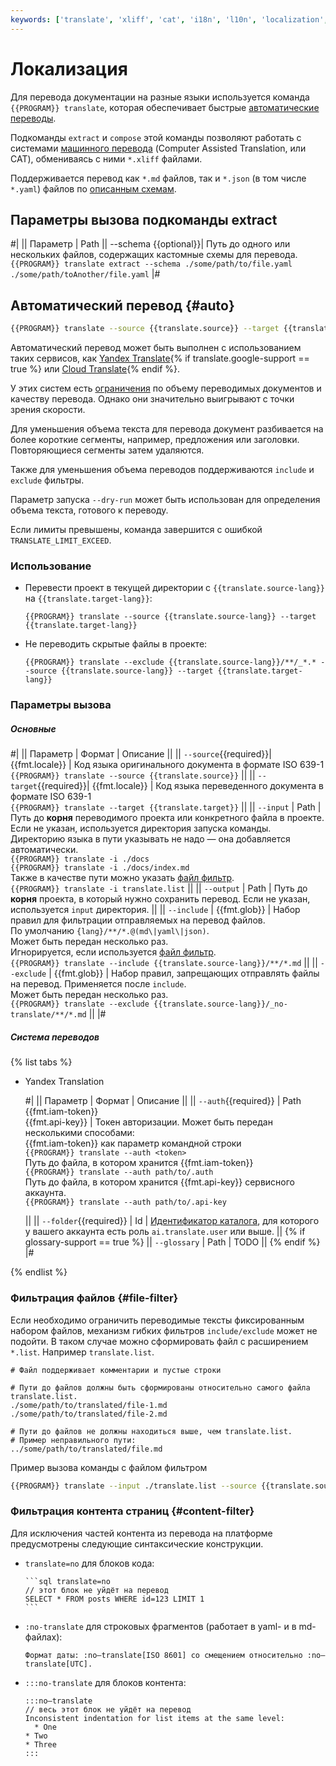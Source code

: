 ```yaml
---
keywords: ['translate', 'xliff', 'cat', 'i18n', 'l10n', 'localization', 'internationalization']
---
```

# Локализация

Для перевода документации на разные языки используется команда `{{PROGRAM}} translate`, которая обеспечивает быстрые [автоматические переводы](#auto).

Подкоманды `extract` и `compose` этой команды позволяют работать с системами [машинного перевода](#cat) (Computer Assisted Translation, или CAT), обмениваясь с ними `*.xliff` файлами.

Поддерживается перевод как `*.md` файлов, так и `*.json` (в том числе `*.yaml`) файлов по [описанным схемам](#json-schemas).

## Параметры вызова подкоманды extract

#|
|| Параметр             | Path
|| --schema {{optional}}| 
Путь до одного или нескольких файлов, содержащих кастомные схемы для перевода.
\
`{{PROGRAM}} translate extract --schema ./some/path/to/file.yaml ./some/path/toAnother/file.yaml`
|#

## Автоматический перевод {#auto}

```bash
{{PROGRAM}} translate --source {{translate.source}} --target {{translate.target}}
```

Автоматический перевод может быть выполнен с использованием таких сервисов, как [Yandex Translate](https://cloud.yandex.ru/docs/translate/){% if translate.google-support == true %} или [Cloud Translate](https://cloud.google.com/translate/docs){% endif %}.

У этих систем есть [ограничения](https://cloud.yandex.ru/ru/docs/translate/concepts/limits) по объему переводимых документов и качеству перевода. Однако они значительно выигрывают с точки зрения скорости.

Для уменьшения объема текста для перевода документ разбивается на более короткие сегменты, например, предложения или заголовки. Повторяющиеся сегменты затем удаляются.

Также для уменьшения объема переводов поддерживаются `include` и `exclude` фильтры.

Параметр запуска `--dry-run` может быть использован для определения объема текста, готового к переводу.

Если лимиты превышены, команда завершится с ошибкой `TRANSLATE_LIMIT_EXCEED`.

### Использование

* Перевести проект в текущей директории с `{{translate.source-lang}}` на `{{translate.target-lang}}`:

  ```
  {{PROGRAM}} translate --source {{translate.source-lang}} --target {{translate.target-lang}}
  ```

* Не переводить скрытые файлы в проекте:

  ```
  {{PROGRAM}} translate --exclude {{translate.source-lang}}/**/_*.* --source {{translate.source-lang}} --target {{translate.target-lang}}
  ```

### Параметры вызова

##### Основные

#|
|| Параметр             | Формат    | Описание ||
|| `--source`{{required}}| {{fmt.locale}} |
Код языка оригинального документа в формате ISO 639-1
\
`{{PROGRAM}} translate --source {{translate.source}}`
||
|| `--target`{{required}}| {{fmt.locale}} |
Код языка переведенного документа в формате ISO 639-1
\
`{{PROGRAM}} translate --target {{translate.target}}`
||
|| `--input`              | Path      | 
Путь до **корня** переводимого проекта или конкретного файла в проекте. Если не указан, используется директория запуска команды.
\
Директорию языка в пути указывать не надо — она добавляется автоматически. 
\
`{{PROGRAM}} translate -i ./docs`
\
`{{PROGRAM}} translate -i ./docs/index.md`
\
Также в качестве пути можно указать [файл фильтр](#filter).
\
`{{PROGRAM}} translate -i translate.list` 
||
|| `--output`             | Path      |
Путь до **корня** проекта, в который нужно сохранить перевод. Если не указан, используется `input` директория.
||
|| `--include`            | {{fmt.glob}} |
Набор правил для фильтрации отправляемых на перевод файлов. По умолчанию `{lang}/**/*.@(md\|yaml\|json)`.
\
Может быть передан несколько раз.
\
Игнорируется, если используется [файл фильтр](#filter).
\
`{{PROGRAM}} translate --include {{translate.source-lang}}/**/*.md`
||
|| `--exclude`            | {{fmt.glob}} |
Набор правил, запрещающих отправлять файлы на перевод. Применяется после `include`.
\
Может быть передан несколько раз.
\
`{{PROGRAM}} translate --exclude {{translate.source-lang}}/_no-translate/**/*.md`
||
|#

##### Система переводов

{% list tabs %}

- Yandex Translation

  #|
  || Параметр             | Формат         | Описание ||
  || `--auth`{{required}}  | Path<br/>{{fmt.iam-token}}<br/>{{fmt.api-key}} |
  Токен авторизации. Может быть передан несколькими способами:
  \
  {{fmt.iam-token}} как параметр командной строки
  \
    `{{PROGRAM}} translate --auth <token>`
  \
  Путь до файла, в котором хранится {{fmt.iam-token}}
  \
  `{{PROGRAM}} translate --auth path/to/.auth`
  \
  Путь до файла, в котором хранится {{fmt.api-key}} сервисного аккаунта.
  \
  `{{PROGRAM}} translate --auth path/to/.api-key`

  ||
  || `--folder`{{required}}  | Id |
  [Идентификатор каталога](https://cloud.yandex.ru/ru/docs/resource-manager/operations/folder/get-id), для которого у вашего аккаунта есть роль `ai.translate.user` или выше.
  ||
  {% if glossary-support == true %}
  || `--glossary` | Path |
  TODO
  ||
  {% endif %}
  |#
  
{% endlist %}

### Фильтрация файлов {#file-filter}

Если необходимо ограничить переводимые тексты фиксированным набором файлов, механизм гибких фильтров `include/exclude` может не подойти.
В таком случае можно сформировать файл с расширением `*.list`. Например `translate.list`.

```
# Файл поддерживает комментарии и пустые строки

# Пути до файлов должны быть сформированы относительно самого файла translate.list.
./some/path/to/translated/file-1.md
./some/path/to/translated/file-2.md

# Пути до файлов не должны находиться выше, чем translate.list.
# Пример неправильного пути:
../some/path/to/translated/file.md
```

Пример вызова команды с файлом фильтром

```bash
{{PROGRAM}} translate --input ./translate.list --source {{translate.source-lang}} --target {{translate.target-lang}}
```

### Фильтрация контента страниц {#content-filter}

Для исключения частей контента из перевода на платформе предусмотрены следующие синтаксические конструкции.

* `translate=no` для блоков кода:
  ````
  ```sql translate=no
  // этот блок не уйдёт на перевод
  SELECT * FROM posts WHERE id=123 LIMIT 1
  ```
  ````

* `:no-translate` для строковых фрагментов (работает в yaml- и в md-файлах):
  ```
  Формат даты: :no—translate[ISO 8601] со смещением относительно :no—translate[UTC].
  ```

* `:::no-translate` для блоков контента:
  ```
  :::no–translate
  // весь этот блок не уйдёт на перевод
  Inconsistent indentation for list items at the same level:
    * One
  * Two
  * Three
  :::
  ```
